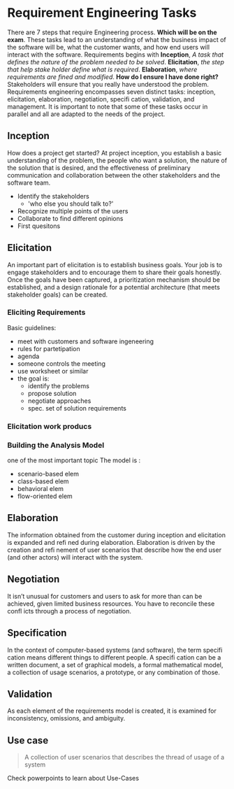 # Requirement Engineering Tasks
There are 7 steps that require Engineering process.
**Which will be on the exam**.
These tasks lead to an understanding of what the business impact of the software will be, what the customer wants, and how end users will interact with the software. Requirements begins with **Inception**, *A task that defines the nature of the problem needed to be solved*. **Elicitation**, *the step that help stake holder define what is required*. **Elaboration**, *where requirements are fined and modified*. **How do I ensure I have done right?** Stakeholders will ensure that you really have understood the problem.
Requirements engineering encompasses seven distinct tasks: inception, elicitation, elaboration, negotiation, specifi cation, validation, and management. It is important to note that some of these tasks occur in parallel and all are adapted to the needs of the project. 

## Inception 
How does a project get started? At project inception, you establish a basic understanding of the problem, the people who want a solution, the nature of the solution that is desired, and the effectiveness of preliminary communication and collaboration between the other stakeholders and the software team.
- Identify the stakeholders
    - 'who else you should talk to?'
- Recognize multiple points of the users
- Collaborate to find different opinions
- First quesitons

## Elicitation 
An important part of elicitation is to establish business goals. Your job is to engage stakeholders and to encourage them to share their goals honestly. Once the goals have been captured, a prioritization mechanism should be established, and a design rationale for a potential architecture (that meets stakeholder goals) can be created. 

### Eliciting Requirements
Basic guidelines:
- meet with customers and software ingeneering 
- rules for partetipation
- agenda
- someone controls the meeting
- use worksheet or similar
- the goal is:
    - identify the problems
    - propose solution
    - negotiate approaches
    - spec. set of solution requirements

### Elicitation work producs
### Building the Analysis Model
one of the most important topic
The model is :
- scenario-based elem
- class-based elem
- behavioral elem
- flow-oriented elem

## Elaboration
The information obtained from the customer during inception and elicitation is expanded and refi ned during elaboration. Elaboration is driven by the creation and refi nement of user scenarios that describe how the end user (and other actors) will interact with the system.

## Negotiation
It isn’t unusual for customers and users to ask for more than can be achieved, given limited business resources. You have to reconcile these confl icts through a process of negotiation.

## Specification
In the context of computer-based systems (and software), the term specifi cation means different things to different people. A specifi cation can be a written document, a set of graphical models, a formal mathematical model, a collection of usage scenarios, a prototype, or any combination of those.

## Validation
As each element of the requirements model is created, it is examined for inconsistency, omissions, and ambiguity.

## Use case
> A collection of user scenarios that describes the thread of usage of a system

Check powerpoints to learn about Use-Cases
